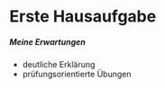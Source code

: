Erste Hausaufgabe
================

##### Meine Erwartungen

-   deutliche Erklärung
-   prüfungsorientierte Übungen

